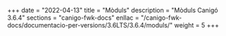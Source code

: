 +++
date        = "2022-04-13"
title       = "Mòduls"
description = "Mòduls Canigó 3.6.4"
sections    = "canigo-fwk-docs"
enllac		= "/canigo-fwk-docs/documentacio-per-versions/3.6LTS/3.6.4/moduls/"
weight      = 5
+++
